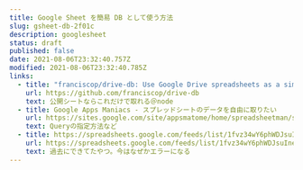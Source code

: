 ```yaml
---
title: Google Sheet を簡易 DB として使う方法
slug: gsheet-db-2f01c
description: googlesheet
status: draft
published: false
date: 2021-08-06T23:32:40.757Z
modified: 2021-08-06T23:32:40.785Z
links:
  - title: "franciscop/drive-db: Use Google Drive spreadsheets as a simple database"
    url: https://github.com/franciscop/drive-db
    text: 公開シートならこれだけで取れる＠node
  - title: Google Apps Maniacs - スプレッドシートのデータを自由に取りたい
    url: https://sites.google.com/site/appsmatome/home/spreadsheetman/spreaddata
    text: Queryの指定方法など
  - title: https://spreadsheets.google.com/feeds/list/1fvz34wY6phWDJsuIneqvOoZRPfo6CfJyPg1BYgHt59k/1/public/values?alt=json
    url: https://spreadsheets.google.com/feeds/list/1fvz34wY6phWDJsuIneqvOoZRPfo6CfJyPg1BYgHt59k/1/public/values?alt=json
    text: 過去にできてたやつ。今はなぜかエラーになる
---
```

